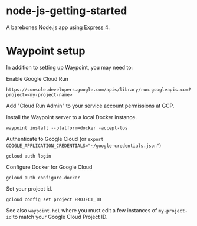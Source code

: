 # node-js-getting-started

A barebones Node.js app using [Express 4](http://expressjs.com/).

# Waypoint setup

In addition to setting up Waypoint, you may need to:

Enable Google Cloud Run

```
https://console.developers.google.com/apis/library/run.googleapis.com?project=<my-project-name>
```

Add "Cloud Run Admin" to your service account permissions at GCP.

Install the Waypoint server to a local Docker instance.

```
waypoint install --platform=docker -accept-tos
```

Authenticate to Google Cloud (or `export GOOGLE_APPLICATION_CREDENTIALS="~/google-credentials.json"`)

```
gcloud auth login
```

Configure Docker for Google Cloud

```
gcloud auth configure-docker
```

Set your project id.

```
gcloud config set project PROJECT_ID
```

See also `waypoint.hcl` where you must edit a few instances of `my-project-id` to match your Google Cloud Project ID.